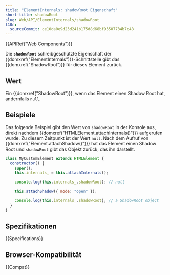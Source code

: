 ```yaml
---
title: "ElementInternals: shadowRoot Eigenschaft"
short-title: shadowRoot
slug: Web/API/ElementInternals/shadowRoot
l10n:
  sourceCommit: ce10da0e9d23d241b175d8d68bf93507734b7c48
---
```


{{APIRef("Web Components")}}

Die **`shadowRoot`** schreibgeschützte Eigenschaft der {{domxref("ElementInternals")}}-Schnittstelle gibt das {{domxref("ShadowRoot")}} für dieses Element zurück.

## Wert

Ein {{domxref("ShadowRoot")}}, wenn das Element einen Shadow Root hat, andernfalls `null`.

## Beispiele

Das folgende Beispiel gibt den Wert von `shadowRoot` in der Konsole aus, direkt nachdem {{domxref("HTMLElement.attachInternals()")}} aufgerufen wurde. Zu diesem Zeitpunkt ist der Wert `null`. Nach dem Aufruf von {{domxref("Element.attachShadow()")}} hat das Element einen Shadow Root und `shadowRoot` gibt das Objekt zurück, das ihn darstellt.

```js
class MyCustomElement extends HTMLElement {
  constructor() {
    super();
    this.internals_ = this.attachInternals();

    console.log(this.internals_.shadowRoot); // null

    this.attachShadow({ mode: "open" });

    console.log(this.internals_.shadowRoot); // a ShadowRoot object
  }
}
```

## Spezifikationen

{{Specifications}}

## Browser-Kompatibilität

{{Compat}}
